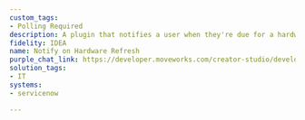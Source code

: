 ```yaml
---
custom_tags:
- Polling Required
description: A plugin that notifies a user when they're due for a hardware refresh.
fidelity: IDEA
name: Notify on Hardware Refresh
purple_chat_link: https://developer.moveworks.com/creator-studio/developer-tools/purple-chat?purple_chat_v1=%7B%22settings%22%3A%7B%22colorStyle%22%3A%22LIGHT%22%2C%22startTime%22%3A%2211%3A43+AM%22%2C%22defaultPerson%22%3A%22GWEN%22%2C%22editable%22%3Atrue%2C%22botName%22%3A%22%22%2C%22botImageUrl%22%3A%22%22%7D%2C%22messages%22%3A%5B%7B%22from%22%3A%22BOT%22%2C%22text%22%3A%22%3Cp%3EYour+laptop%2C+%3Cb%3EDell+XPS+15+%3C%2Fb%3Eis+due+for+a+hardware+refresh+based+on+our+3-year+policy.%3C%2Fp%3E%22%2C%22cards%22%3A%5B%7B%22title%22%3A%22%3Cp%3EHardware+Refresh+Options%3Cbr%3E%3C%2Fp%3E%22%2C%22text%22%3A%22%3Cp%3ESelect+%3Cb%3EView+Hardware+Options%3C%2Fb%3E+to+explore+the+latest+models%2C+%3Cb%3ESchedule+Refresh+Date%3C%2Fb%3E+to+pick+a+convenient+refresh+date%2C+or+choose+%3Cb%3EAsk+Later%3C%2Fb%3E+if+you%27re+not+ready+yet.%3C%2Fp%3E%22%7D%2C%7B%22buttons%22%3A%5B%7B%22style%22%3A%22PRIMARY%22%2C%22text%22%3A%22View+Hardware+Options%22%7D%2C%7B%22text%22%3A%22Schedule+Refresh+Date%22%7D%2C%7B%22text%22%3A%22Ask+Later%22%7D%5D%7D%5D%7D%2C%7B%22from%22%3A%22BOT%22%2C%22text%22%3A%22%3Cp%3EHere+are+the+available+models+for+your+refresh%3A%3Cbr%3E%3C%2Fp%3E%22%2C%22cards%22%3A%5B%7B%22title%22%3A%22%3Cp%3EModel+1%3A+Dell+XPS+17+-+High+Performance%3Cbr%3E%3C%2Fp%3E%22%2C%22text%22%3A%22%3Cp%3EFeatures%3A+32GB+RAM%2C+1TB+SSD%2C+4K+Display%3Cbr%3EPrice%3A+%242%2C500%3Cbr%3E%3C%2Fp%3E%22%7D%2C%7B%22title%22%3A%22%3Cp%3EModel+2%3A+MacBook+Pro+16+-+For+Designers%3Cbr%3E%3C%2Fp%3E%22%2C%22text%22%3A%22%3Cp%3EFeatures%3A+32GB+RAM%2C+1TB+SSD%2C+Retina+Display%3Cbr%3EPrice%3A+%242%2C800%3Cbr%3E%3C%2Fp%3E%22%7D%2C%7B%22title%22%3A%22%3Cp%3EModel+3%3A+Lenovo+ThinkPad+X1+-+Ultra+Portable%3Cbr%3E%3C%2Fp%3E%22%2C%22text%22%3A%22%3Cp%3EFeatures%3A+16GB+RAM%2C+512GB+SSD%2C+FHD+Display%3Cbr%3EPrice%3A+%241%2C800%3Cbr%3E%3C%2Fp%3E%22%7D%5D%7D%2C%7B%22from%22%3A%22USER%22%2C%22text%22%3A%22%3Cp%3EModel+2%3Cbr%3E%3C%2Fp%3E%22%7D%2C%7B%22from%22%3A%22BOT%22%2C%22text%22%3A%22%3Cp%3EYou%27ve+selected+the+%3Cb%3EMacBook+Pro+16+-+For+Designers%3C%2Fb%3E.%3Cbr%3E%3C%2Fp%3E%22%2C%22cards%22%3A%5B%7B%22title%22%3A%22%3Cp%3EPlease+confirm+your+hardware+refresh%3Cbr%3E%3C%2Fp%3E%22%2C%22text%22%3A%22%3Cp%3E%3Cb%3ESelected+Model%3A%3C%2Fb%3E+MacBook+Pro+16%3Cbr%3E%3Cb%3EFeatures%3A%3C%2Fb%3E+32GB+RAM%2C+1TB+SSD%2C+Retina+Display%3C%2Fp%3E%22%2C%22buttons%22%3A%5B%7B%22style%22%3A%22PRIMARY%22%2C%22text%22%3A%22Confirm+Refresh%22%7D%2C%7B%22text%22%3A%22Choose+Again%22%7D%5D%7D%5D%7D%5D%7D
solution_tags:
- IT
systems:
- servicenow

---
```

